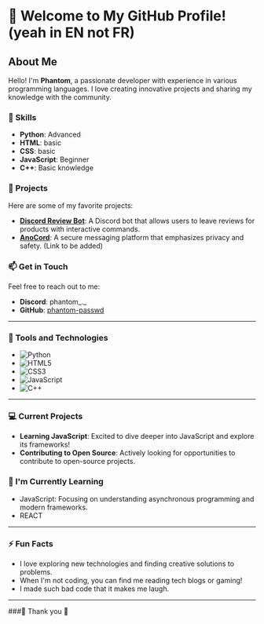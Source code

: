 # 👋 Welcome to My GitHub Profile! (yeah in EN not FR)

## About Me

Hello! I'm **Phantom**, a passionate developer with experience in various programming languages. I love creating innovative projects and sharing my knowledge with the community.

### 🚀 Skills
- **Python**: Advanced
- **HTML**: basic
- **CSS**: basic
- **JavaScript**: Beginner
- **C++**: Basic knowledge

### 🌟 Projects
Here are some of my favorite projects:

- **[Discord Review Bot](https://github.com/phantom-passwd/Bot-Discord-review)**: A Discord bot that allows users to leave reviews for products with interactive commands.
- **[AnoCord](#)**: A secure messaging platform that emphasizes privacy and safety. (Link to be added)

### 📫 Get in Touch
Feel free to reach out to me:

- **Discord**: phantom_._
- **GitHub**: [phantom-passwd](https://github.com/phantom-passwd)

---

### 🔧 Tools and Technologies
- ![Python](https://img.shields.io/badge/Python-3776AB?style=flat&logo=python&logoColor=white)
- ![HTML5](https://img.shields.io/badge/HTML5-E34F26?style=flat&logo=html5&logoColor=white)
- ![CSS3](https://img.shields.io/badge/CSS3-1572B6?style=flat&logo=css3&logoColor=white)
- ![JavaScript](https://img.shields.io/badge/JavaScript-F7DF1E?style=flat&logo=javascript&logoColor=black)
- ![C++](https://img.shields.io/badge/C++-00599C?style=flat&logo=cplusplus&logoColor=white)

---

### 💻 Current Projects
- **Learning JavaScript**: Excited to dive deeper into JavaScript and explore its frameworks!
- **Contributing to Open Source**: Actively looking for opportunities to contribute to open-source projects.

### 🌱 I'm Currently Learning
- JavaScript: Focusing on understanding asynchronous programming and modern frameworks.
- REACT
---

### ⚡ Fun Facts
- I love exploring new technologies and finding creative solutions to problems.
- When I'm not coding, you can find me reading tech blogs or gaming!
- I made such bad code that it makes me laugh.

---

###🌟 Thank you  🌟
